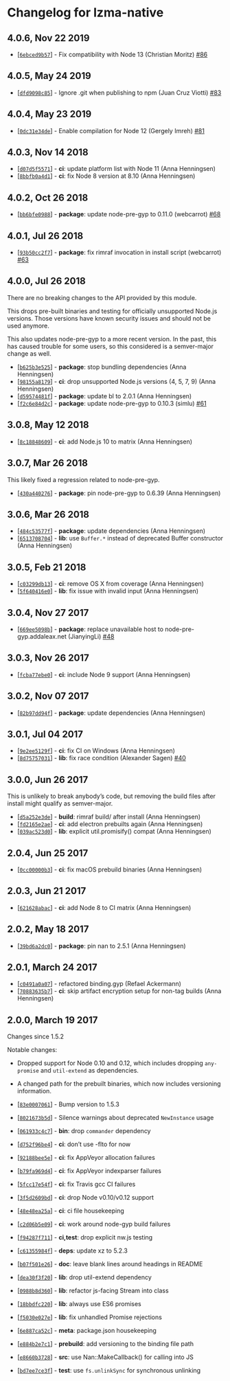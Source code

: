 # Changelog for lzma-native

## 4.0.6, Nov 22 2019

* [[`6ebced9b57`](https://github.com/addaleax/lzma-native/commit/6ebced9b57)] - Fix compatibility with Node 13 (Christian Moritz) [#86](https://github.com/addaleax/lzma-native/pull/86)

## 4.0.5, May 24 2019

* [[`dfd9098c85`](https://github.com/addaleax/lzma-native/commit/dfd9098c85)] - Ignore .git when publishing to npm (Juan Cruz Viotti) [#83](https://github.com/addaleax/lzma-native/pull/83)

## 4.0.4, May 23 2019

* [[`0dc31e34de`](https://github.com/addaleax/lzma-native/commit/0dc31e34de)] - Enable compilation for Node 12 (Gergely Imreh) [#81](https://github.com/addaleax/lzma-native/pull/81)

## 4.0.3, Nov 14 2018

* [[`d07d5f5571`](https://github.com/addaleax/lzma-native/commit/d07d5f5571)] - **ci**: update platform list with Node 11 (Anna Henningsen)
* [[`8bbfb0a4d1`](https://github.com/addaleax/lzma-native/commit/8bbfb0a4d1)] - **ci**: fix Node 8 version at 8.10 (Anna Henningsen)

## 4.0.2, Oct 26 2018

* [[`bb6bfe0988`](https://github.com/addaleax/lzma-native/commit/bb6bfe0988)] - **package**: update node-pre-gyp to 0.11.0 (webcarrot) [#68](https://github.com/addaleax/lzma-native/pull/68)

## 4.0.1, Jul 26 2018

* [[`93b50cc2f7`](https://github.com/addaleax/lzma-native/commit/93b50cc2f7)] - **package**: fix rimraf invocation in install script (webcarrot) [#63](https://github.com/addaleax/lzma-native/pull/63)

## 4.0.0, Jul 26 2018

There are no breaking changes to the API provided by this module.

This drops pre-built binaries and testing for officially unsupported Node.js
versions. Those versions have known security issues and should not be used
anymore.

This also updates node-pre-gyp to a more recent version. In the past,
this has caused trouble for some users, so this considered
is a semver-major change as well.

* [[`b625b3e525`](https://github.com/addaleax/lzma-native/commit/b625b3e525)] - **package**: stop bundling dependencies (Anna Henningsen)
* [[`98155a8179`](https://github.com/addaleax/lzma-native/commit/98155a8179)] - **ci**: drop unsupported Node.js versions (4, 5, 7, 9) (Anna Henningsen)
* [[`d59574481f`](https://github.com/addaleax/lzma-native/commit/d59574481f)] - **package**: update bl to 2.0.1 (Anna Henningsen)
* [[`f2c6e84d2c`](https://github.com/addaleax/lzma-native/commit/f2c6e84d2c)] - **package**: update node-pre-gyp to 0.10.3 (simlu) [#61](https://github.com/addaleax/lzma-native/pull/61)

## 3.0.8, May 12 2018

* [[`8c18848609`](https://github.com/addaleax/lzma-native/commit/8c18848609)] - **ci**: add Node.js 10 to matrix (Anna Henningsen)

## 3.0.7, Mar 26 2018

This likely fixed a regression related to node-pre-gyp.

* [[`430a440276`](https://github.com/addaleax/lzma-native/commit/430a440276)] - **package**: pin node-pre-gyp to 0.6.39 (Anna Henningsen)

## 3.0.6, Mar 26 2018

* [[`484c53577f`](https://github.com/addaleax/lzma-native/commit/484c53577f)] - **package**: update dependencies (Anna Henningsen)
* [[`6513708704`](https://github.com/addaleax/lzma-native/commit/6513708704)] - **lib**: use `Buffer.*` instead of deprecated Buffer constructor (Anna Henningsen)

## 3.0.5, Feb 21 2018

* [[`c03299db13`](https://github.com/addaleax/lzma-native/commit/c03299db13)] - **ci**: remove OS X from coverage (Anna Henningsen)
* [[`5f640416e0`](https://github.com/addaleax/lzma-native/commit/5f640416e0)] - **lib**: fix issue with invalid input (Anna Henningsen)

## 3.0.4, Nov 27 2017

* [[`669ee5098b`](https://github.com/addaleax/lzma-native/commit/669ee5098b)] - **package**: replace unavailable host to node-pre-gyp.addaleax.net (JianyingLi) [#48](https://github.com/addaleax/lzma-native/pull/48)

## 3.0.3, Nov 26 2017

* [[`fcba77ebe0`](https://github.com/addaleax/lzma-native/commit/fcba77ebe0)] - **ci**: include Node 9 support (Anna Henningsen)

## 3.0.2, Nov 07 2017

* [[`82b97dd94f`](https://github.com/addaleax/lzma-native/commit/82b97dd94f)] - **package**: update dependencies (Anna Henningsen)

## 3.0.1, Jul 04 2017

* [[`9e2ee5129f`](https://github.com/addaleax/lzma-native/commit/9e2ee5129f)] - **ci**: fix CI on Windows (Anna Henningsen)
* [[`8d75757031`](https://github.com/addaleax/lzma-native/commit/8d75757031)] - **lib**: fix race condition (Alexander Sagen) [#40](https://github.com/addaleax/lzma-native/pull/40)

## 3.0.0, Jun 26 2017

This is unlikely to break anybody’s code, but removing the build files after install might qualify as semver-major.

* [[`d5a252e3de`](https://github.com/addaleax/lzma-native/commit/d5a252e3de)] - **build**: rimraf build/ after install (Anna Henningsen)
* [[`fd2165e2ae`](https://github.com/addaleax/lzma-native/commit/fd2165e2ae)] - **ci**: add electron prebuilts again (Anna Henningsen)
* [[`039ac523d0`](https://github.com/addaleax/lzma-native/commit/039ac523d0)] - **lib**: explicit util.promisify() compat (Anna Henningsen)

## 2.0.4, Jun 25 2017

* [[`0cc00000b3`](https://github.com/addaleax/lzma-native/commit/0cc00000b3)] - **ci**: fix macOS prebuild binaries (Anna Henningsen)

## 2.0.3, Jun 21 2017

* [[`621628abac`](https://github.com/addaleax/lzma-native/commit/621628abac)] - **ci**: add Node 8 to CI matrix (Anna Henningsen)

## 2.0.2, May 18 2017

* [[`39bd6a2dc0`](https://github.com/addaleax/lzma-native/commit/39bd6a2dc0)] - **package**: pin nan to 2.5.1 (Anna Henningsen)

## 2.0.1, March 24 2017

* [[`c0491a0a07`](https://github.com/addaleax/lzma-native/commit/c0491a0a07)] - refactored binding.gyp (Refael Ackermann)
* [[`70883635b7`](https://github.com/addaleax/lzma-native/commit/70883635b7)] - **ci**: skip artifact encryption setup for non-tag builds (Anna Henningsen)

## 2.0.0, March 19 2017

Changes since 1.5.2

Notable changes:

* Dropped support for Node 0.10 and 0.12, which includes dropping `any-promise` and `util-extend` as dependencies.
* A changed path for the prebuilt binaries, which now includes versioning information.

* [[`83e0007061`](https://github.com/addaleax/lzma-native/commit/83e0007061)] - Bump version to 1.5.3
* [[`8021673b5d`](https://github.com/addaleax/lzma-native/commit/8021673b5d)] - Silence warnings about deprecated `NewInstance` usage
* [[`061933c4c7`](https://github.com/addaleax/lzma-native/commit/061933c4c7)] - **bin**: drop `commander` dependency
* [[`d752f96be4`](https://github.com/addaleax/lzma-native/commit/d752f96be4)] - **ci**: don’t use -flto for now
* [[`92188bee5e`](https://github.com/addaleax/lzma-native/commit/92188bee5e)] - **ci**: fix AppVeyor allocation failures
* [[`b79fa969d4`](https://github.com/addaleax/lzma-native/commit/b79fa969d4)] - **ci**: fix AppVeyor indexparser failures
* [[`5fcc17e54f`](https://github.com/addaleax/lzma-native/commit/5fcc17e54f)] - **ci**: fix Travis gcc CI failures
* [[`3f5d2609bd`](https://github.com/addaleax/lzma-native/commit/3f5d2609bd)] - **ci**: drop Node v0.10/v0.12 support
* [[`48e48ea25a`](https://github.com/addaleax/lzma-native/commit/48e48ea25a)] - **ci**: ci file housekeeping
* [[`c2d06b5e09`](https://github.com/addaleax/lzma-native/commit/c2d06b5e09)] - **ci**: work around node-gyp build failures
* [[`f94287f711`](https://github.com/addaleax/lzma-native/commit/f94287f711)] - **ci,test**: drop explicit nw.js testing
* [[`c61355984f`](https://github.com/addaleax/lzma-native/commit/c61355984f)] - **deps**: update xz to 5.2.3
* [[`b07f501e26`](https://github.com/addaleax/lzma-native/commit/b07f501e26)] - **doc**: leave blank lines around headings in README
* [[`dea30f3f20`](https://github.com/addaleax/lzma-native/commit/dea30f3f20)] - **lib**: drop util-extend dependency
* [[`0988b8d360`](https://github.com/addaleax/lzma-native/commit/0988b8d360)] - **lib**: refactor js-facing Stream into class
* [[`18bbdfc220`](https://github.com/addaleax/lzma-native/commit/18bbdfc220)] - **lib**: always use ES6 promises
* [[`f5030e027e`](https://github.com/addaleax/lzma-native/commit/f5030e027e)] - **lib**: fix unhandled Promise rejections
* [[`6e887ca52c`](https://github.com/addaleax/lzma-native/commit/6e887ca52c)] - **meta**: package.json housekeeping
* [[`e884b2e7c1`](https://github.com/addaleax/lzma-native/commit/e884b2e7c1)] - **prebuild**: add versioning to the binding file path
* [[`e8660b3728`](https://github.com/addaleax/lzma-native/commit/e8660b3728)] - **src**: use Nan::MakeCallback() for calling into JS
* [[`bd7ee7ce3f`](https://github.com/addaleax/lzma-native/commit/bd7ee7ce3f)] - **test**: use `fs.unlinkSync` for synchronous unlinking

